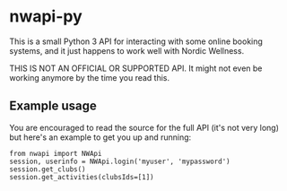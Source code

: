 nwapi-py
========

This is a small Python 3 API for interacting with some online booking systems,
and it just happens to work well with Nordic Wellness.

THIS IS NOT AN OFFICIAL OR SUPPORTED API. It might not even be working anymore
by the time you read this.

Example usage
-------------

You are encouraged to read the source for the full API (it's not very long)
but here's an example to get you up and running:

    from nwapi import NWApi
    session, userinfo = NWApi.login('myuser', 'mypassword')
    session.get_clubs()
    session.get_activities(clubsIds=[1])
